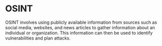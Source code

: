 # OSINT 

OSINT involves using publicly available information from sources such as social media, websites, and news articles to gather information about an 
individual or organization. This information can then be used to identify vulnerabilities and plan attacks.
